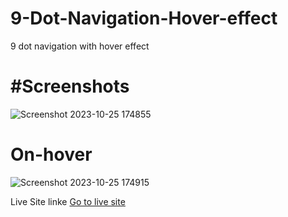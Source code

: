 # 9-Dot-Navigation-Hover-effect
9 dot navigation with hover effect


<h1>#Screenshots</h1>

![Screenshot 2023-10-25 174855](https://github.com/yogi0808/9-Dot-Navigation-Hover-effect/assets/148646093/6ab96d61-68c3-4f04-9a3b-8245249752ff)


<h1>On-hover</h1>


![Screenshot 2023-10-25 174915](https://github.com/yogi0808/9-Dot-Navigation-Hover-effect/assets/148646093/11748f22-eac1-458f-8a43-264adda21e2b)


Live Site linke <a href="https://yogi0808.github.io/9-Dot-Navigation-Hover-effect/">Go to live site</a>
